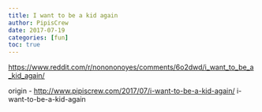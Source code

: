 ```yaml
---
title: I want to be a kid again
author: PipisCrew
date: 2017-07-19
categories: [fun]
toc: true
---
```


https://www.reddit.com/r/nonononoyes/comments/6o2dwd/i_want_to_be_a_kid_again/

origin - http://www.pipiscrew.com/2017/07/i-want-to-be-a-kid-again/ i-want-to-be-a-kid-again